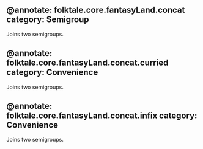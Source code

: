 @annotate: folktale.core.fantasyLand.concat
category: Semigroup
---
Joins two semigroups.


@annotate: folktale.core.fantasyLand.concat.curried
category: Convenience
---
Joins two semigroups.


@annotate: folktale.core.fantasyLand.concat.infix
category: Convenience
---
Joins two semigroups.
